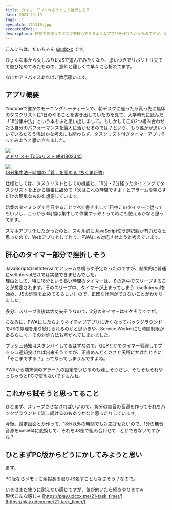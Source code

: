```yaml
---
title: タイマーアプリ作ろうとして挫折しそう
date: 2021-11-19
tags: IT
eyecatch: 211119.jpg
eyecatchEmoji:
description: 時間で区切ってタスク管理もできるようなアプリを作りたかったのですが、早々に心折れてます。
---
```


こんにちは、だいちゃん [@udcxx](https://twitter.com/udc_xx) です。

ひょんな事から久しぶりにJSで遊んでみたくなり、思いつきでリポジトリ立てて遊び始めてみたものの、意外と難しくて早々に心折れてます。

なにかアドバイスあればご教示願います。

## アプリ概要

Youtubeで誰かのモーニングルーティーンで、朝デスクに座ったら真っ先に無印のタスクリストに1日のやることを書き出していたのを見て、大学時代に読んだ「18分集中法」という本をふと思い出しまして。もしかしてこの2つ組み合わせたら自分のパフォーマンスを最大に活かせるのでは？という、もう誰かが思いついているだろう浅はかな考えにも関わらず、タスクリスト付きタイマーアプリ作ってみようと思い立ちました。

[![](https://m.media-amazon.com/images/I/41RjGDQR5aL._SL200_.jpg)](https://www.amazon.co.jp/dp/B00LTKL46E/?tag=tairiku02280e-22)    
[ミドリ メモ ToDoリスト 紺91802345](https://www.amazon.co.jp/dp/B00LTKL46E/?tag=tairiku02280e-22)

[![](https://m.media-amazon.com/images/I/41A6aVhKgwL._SL200_.jpg)](https://www.amazon.co.jp/dp/4480066942/?tag=tairiku02280e-22)    
[18分集中法―時間の「質」を高める (ちくま新書)](https://www.amazon.co.jp/dp/4480066942/?tag=tairiku02280e-22)

仕様としては、タスクリストとしての機能と、18分・2分経ったタイミングでタスクリストを上から順番に舐めて「次はこれの時間ですよ」とアラームを鳴らすだけの簡単なものを想定しています。

始業のタイミングで今日やることすべて書き出して1日中このタイマーに従ってもいいし、こっから3時間は集中して作業すっぞ！って時にも使えるかなと思ってます。

スマホアプリ化したかったのと、スキル的にJavaScript使う選択肢が有力だなと思ったので、Webアプリとして作り、PWAにも対応させようと考えています。


## 肝心のタイマー部分で挫折しそう

JavaScriptのsetIntervalでアラームを鳴らす予定だったのですが、結果的に普通にsetIntervalだけでは実装できませんでした。    
理由として、特に18分という長い時間のタイマーは、その途中でスリープすることが想定されます。そのスリープ中、タイマーが止まってしまう（setIntervalを始め、JSの処理を止めてるらしい）ので、正確な計測ができないことがわかりました。

多分、スリープ直後は大丈夫そうなので、2分のタイマーはイケそうですが。

ちなみに、PWAにしたらよりネイティブアプリに近くなってバックグラウンドでJSの処理を走り続けられるのかと思いきや、Service Workerにも時間制限があるらしく、その対処方法も塞がれてしまいました。

プッシュ通知はスタンバイしてるはずなので、GCPとかでタイマー管理してプッシュ通知投げれば出来そうですが、正直めんどくささと天秤にかけたときに「そこまでする？」ってなってしまうんですよね。

PWAから端末側のアラームの設定をいじるのも難しそうだし、そもそもそれやっちゃうとPCで使えないですもんね。


## これから試そうと思ってること

ひとまず、スリープさせなければいいので、18分の無音の音源を作ってそれをバックグラウンドで流し続けるのもありかなと思ったりしています。

今後、設定画面とか作って、18分以外の時間でも対応させたいので、1分の無音音源をbase64に変換して、それをJS側で組み合わせて...とかできないですかね？

## ひとまずPC版からどうにかしてみようと思い

ます。

PC版ならメモリに余裕ある限りJS殺すこともなさそう？なので。

いまはまだ使うに耐えない感じですが、気が向いたら続きやりますw    
現状こんな感じ→ [https://play.udcxx.me/21-task_timer/](https://play.udcxx.me/21-task_timer/)
